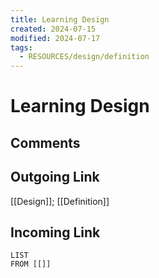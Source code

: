 ```yaml
---
title: Learning Design
created: 2024-07-15
modified: 2024-07-17
tags:
  - RESOURCES/design/definition
---
```

# Learning Design
## Comments

## Outgoing Link
[[Design]]; [[Definition]]
## Incoming Link
```dataview
LIST
FROM [[]]
```
